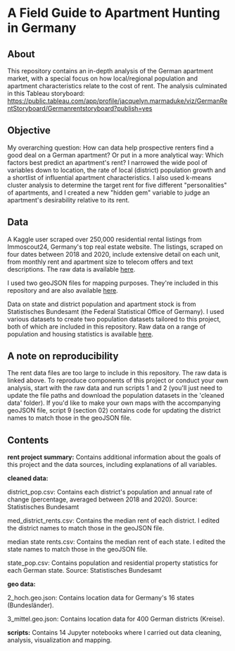 # A Field Guide to Apartment Hunting in Germany

## About
This repository contains an in-depth analysis of the German apartment market, with a special focus on how local/regional population and apartment characteristics relate to the cost of rent. The analysis culminated in this Tableau storyboard: https://public.tableau.com/app/profile/jacquelyn.marmaduke/viz/GermanRentStoryboard/Germanrentstoryboard?publish=yes

## Objective
My overarching question: How can data help prospective renters find a good deal on a German apartment? Or put in a more analytical way: Which factors best predict an apartment's rent? I narrowed the wide pool of variables down to location, the rate of local (district) population growth and a shortlist of influential apartment characteristics. I also used k-means cluster analysis to determine the target rent for five different "personalities" of apartments, and I created a new "hidden gem" variable to judge an apartment's desirability relative to its rent.

## Data
A Kaggle user scraped over 250,000 residential rental listings from Immoscout24, Germany's top real estate website. The listings, scraped on four dates between 2018 and 2020, include extensive detail on each unit, from monthly rent and apartment size to telecom offers and text descriptions. The raw data is available [here](https://www.kaggle.com/datasets/corrieaar/apartment-rental-offers-in-germany).

I used two geoJSON files for mapping purposes. They're included in this repository and are also available [here](https://github.com/isellsoap/deutschlandGeoJSON/tree/main/4_kreise).

Data on state and district population and apartment stock is from Statistisches Bundesamt (the Federal Statistical Office of Germany). I used various datasets to create two population datasets tailored to this project, both of which are included in this repository. Raw data on a range of population and housing statistics is available [here](https://www-genesis.destatis.de/genesis/online?operation=themes&code=1#abreadcrumb).

## A note on reproducibility
The rent data files are too large to include in this repository. The raw data is linked above. To reproduce components of this project or conduct your own analysis, start with the raw data and run scripts 1 and 2 (you'll just need to update the file paths and download the population datasets in the 'cleaned data' folder). If you'd like to make your own maps with the accompanying geoJSON file, script 9 (section 02) contains code for updating the district names to match those in the geoJSON file.

## Contents
**rent project summary:** Contains additional information about the goals of this project and the data sources, including explanations of all variables.

**cleaned data:**

district_pop.csv: Contains each district's population and annual rate of change (percentage, averaged between 2018 and 2020). Source: Statistisches Bundesamt

med_district_rents.csv: Contains the median rent of each district. I edited the district names to match those in the geoJSON file.

median state rents.csv: Contains the median rent of each state. I edited the state names to match those in the geoJSON file.

state_pop.csv: Contains population and residential property statistics for each German state. Source: Statistisches Bundesamt

**geo data:**

2_hoch.geo.json: Contains location data for Germany's 16 states (Bundesländer). 

3_mittel.geo.json: Contains location data for 400 German districts (Kreise).

**scripts:** Contains 14 Jupyter notebooks where I carried out data cleaning, analysis, visualization and mapping. 
